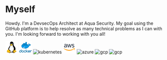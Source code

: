 # Myself

Howdy.  I'm a DevsecOps Architect at Aqua Security.  My goal using the GitHub platform is to help resolve as many technical problems as I can with you.  I'm looking forward to working with you all!

<p align="left">
<img src="https://github.com/github/explore/blob/master/topics/linux/linux.png" alt="linux" width="40" height="40"/>
<img src="https://github.com/github/explore/blob/master/topics/docker/docker.png" alt="docker" width="40" height="40"/> 
<img src="https://www.vectorlogo.zone/logos/kubernetes/kubernetes-icon.svg" alt="kubernetes" width="40" height="40"/> 
<img src="https://github.com/github/explore/blob/master/topics/aws/aws.png" alt="aws" width="40" height="40"/>
<img src="https://vectorified.com/images/azure-cloud-icon-6.png" alt="azure" width="40" height="40"/>
<img src="https://www.vectorlogo.zone/logos/google_cloud/google_cloud-icon.svg" alt="gcp" width="40" height="40"/>
<img src="https://www.ibm.com/sports/usopen/img/IBM_Cloud_Icon_BlueTeal_Pos_RGB-min.png" alt="gcp" width="40" height="40"/>
</p>

<!--
**ericgomes56/ericgomes56** is a ✨ _special_ ✨ repository because its `README.md` (this file) appears on your GitHub profile.

Here are some ideas to get you started:

- 🔭 I’m currently working on ...
- 🌱 I’m currently learning ...
- 👯 I’m looking to collaborate on ...
- 🤔 I’m looking for help with ...
- 💬 Ask me about ...
- 📫 How to reach me: ...
- 😄 Pronouns: ...
- ⚡ Fun fact: ...
-->
